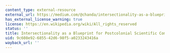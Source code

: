 ```yaml
---
content_type: external-resource
external_url: https://medium.com/@chanda/intersectionality-as-a-blueprint-for-postcolonial-scientific-community-building-7e795d09225a
has_external_license_warning: true
license: https://en.wikipedia.org/wiki/All_rights_reserved
status: ''
title: Intersectionality as a Blueprint for Postcolonial Scientific Community Building
uid: 9c608e92-6855-42d6-98f5-a0233243416a
wayback_url: ''
---
```

